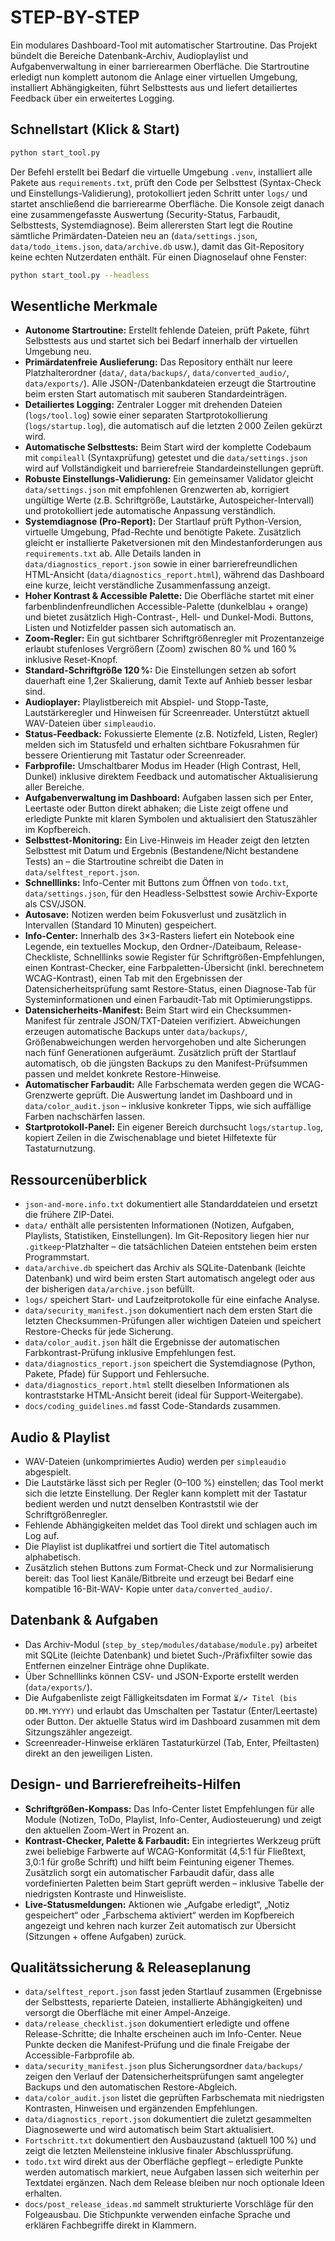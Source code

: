 # STEP-BY-STEP

Ein modulares Dashboard-Tool mit automatischer Startroutine. Das Projekt bündelt
die Bereiche Datenbank-Archiv, Audioplaylist und Aufgabenverwaltung in einer
barrierearmen Oberfläche. Die Startroutine erledigt nun komplett autonom die
Anlage einer virtuellen Umgebung, installiert Abhängigkeiten, führt
Selbsttests aus und liefert detailiertes Feedback über ein erweitertes
Logging.

## Schnellstart (Klick & Start)

```bash
python start_tool.py
```

Der Befehl erstellt bei Bedarf die virtuelle Umgebung `.venv`, installiert alle
Pakete aus `requirements.txt`, prüft den Code per Selbsttest (Syntax-Check
und Einstellungs-Validierung), protokolliert jeden Schritt unter `logs/` und
startet anschließend die barrierearme Oberfläche. Die Konsole zeigt danach
eine zusammengefasste Auswertung (Security-Status, Farbaudit, Selbsttests,
Systemdiagnose).
Beim allerersten Start legt die Routine sämtliche Primärdaten-Dateien neu an
(`data/settings.json`, `data/todo_items.json`, `data/archive.db` usw.), damit
das Git-Repository keine echten Nutzerdaten enthält.
Für einen Diagnoselauf ohne Fenster:

```bash
python start_tool.py --headless
```

## Wesentliche Merkmale

- **Autonome Startroutine:** Erstellt fehlende Dateien, prüft Pakete, führt
  Selbsttests aus und startet sich bei Bedarf innerhalb der virtuellen
  Umgebung neu.
- **Primärdatenfreie Auslieferung:** Das Repository enthält nur leere
  Platzhalterordner (`data/`, `data/backups/`, `data/converted_audio/`,
  `data/exports/`). Alle JSON-/Datenbankdateien erzeugt die Startroutine beim
  ersten Start automatisch mit sauberen Standardeinträgen.
- **Detailiertes Logging:** Zentraler Logger mit drehenden Dateien (`logs/tool.log`)
  sowie einer separaten Startprotokollierung (`logs/startup.log`), die automatisch
  auf die letzten 2 000 Zeilen gekürzt wird.
- **Automatische Selbsttests:** Beim Start wird der komplette Codebaum mit
  `compileall` (Syntaxprüfung) getestet und die `data/settings.json` wird auf
  Vollständigkeit und barrierefreie Standardeinstellungen geprüft.
- **Robuste Einstellungs-Validierung:** Ein gemeinsamer Validator gleicht
  `data/settings.json` mit empfohlenen Grenzwerten ab, korrigiert ungültige
  Werte (z.B. Schriftgröße, Lautstärke, Autospeicher-Intervall) und protokolliert
  jede automatische Anpassung verständlich.
- **Systemdiagnose (Pro-Report):** Der Startlauf prüft Python-Version,
  virtuelle Umgebung, Pfad-Rechte und benötigte Pakete. Zusätzlich gleicht er
  installierte Paketversionen mit den Mindestanforderungen aus
  `requirements.txt` ab. Alle Details landen in `data/diagnostics_report.json`
  sowie in einer barrierefreundlichen HTML-Ansicht
  (`data/diagnostics_report.html`), während das Dashboard eine kurze,
  leicht verständliche Zusammenfassung anzeigt.
- **Hoher Kontrast & Accessible Palette:** Die Oberfläche startet mit einer
  farbenblindenfreundlichen Accessible-Palette (dunkelblau + orange) und bietet
  zusätzlich High-Contrast-, Hell- und Dunkel-Modi. Buttons, Listen und
  Notizfelder passen sich automatisch an.
- **Zoom-Regler:** Ein gut sichtbarer Schriftgrößenregler mit Prozentanzeige
  erlaubt stufenloses Vergrößern (Zoom) zwischen 80 % und 160 % inklusive
  Reset-Knopf.
- **Standard-Schriftgröße 120 %:** Die Einstellungen setzen ab sofort dauerhaft
  eine 1,2er Skalierung, damit Texte auf Anhieb besser lesbar sind.
- **Audioplayer:** Playlistbereich mit Abspiel- und Stopp-Taste, Lautstärkeregler
  und Hinweisen für Screenreader. Unterstützt aktuell WAV-Dateien über
  `simpleaudio`.
- **Status-Feedback:** Fokussierte Elemente (z.B. Notizfeld, Listen, Regler)
  melden sich im Statusfeld und erhalten sichtbare Fokusrahmen für bessere
  Orientierung mit Tastatur oder Screenreader.
- **Farbprofile:** Umschaltbarer Modus im Header (High Contrast, Hell, Dunkel)
  inklusive direktem Feedback und automatischer Aktualisierung aller Bereiche.
- **Aufgabenverwaltung im Dashboard:** Aufgaben lassen sich per Enter, Leertaste
  oder Button direkt abhaken; die Liste zeigt offene und erledigte Punkte mit
  klaren Symbolen und aktualisiert den Statuszähler im Kopfbereich.
- **Selbsttest-Monitoring:** Ein Live-Hinweis im Header zeigt den letzten
  Selbsttest mit Datum und Ergebnis (Bestandene/Nicht bestandene Tests) an –
  die Startroutine schreibt die Daten in `data/selftest_report.json`.
- **Schnelllinks:** Info-Center mit Buttons zum Öffnen von `todo.txt`,
  `data/settings.json`, für den Headless-Selbsttest sowie Archiv-Exporte als
  CSV/JSON.
- **Autosave:** Notizen werden beim Fokusverlust und zusätzlich in Intervallen
  (Standard 10 Minuten) gespeichert.
- **Info-Center:** Innerhalb des 3×3-Rasters liefert ein Notebook eine Legende,
  ein textuelles Mockup, den Ordner-/Dateibaum, Release-Checkliste, Schnelllinks
  sowie Register für Schriftgrößen-Empfehlungen, einen Kontrast-Checker, eine
  Farbpaletten-Übersicht (inkl. berechnetem WCAG-Kontrast), einen Tab mit den
  Ergebnissen der Datensicherheitsprüfung samt Restore-Status, einen
  Diagnose-Tab für Systeminformationen und einen Farbaudit-Tab mit
  Optimierungstipps.
- **Datensicherheits-Manifest:** Beim Start wird ein Checksummen-Manifest für
  zentrale JSON/TXT-Dateien verifiziert. Abweichungen erzeugen automatische
  Backups unter `data/backups/`, Größenabweichungen werden hervorgehoben und
  alte Sicherungen nach fünf Generationen aufgeräumt. Zusätzlich prüft der
  Startlauf automatisch, ob die jüngsten Backups zu den Manifest-Prüfsummen
  passen und meldet konkrete Restore-Hinweise.
- **Automatischer Farbaudit:** Alle Farbschemata werden gegen die WCAG-Grenzwerte
  geprüft. Die Auswertung landet im Dashboard und in `data/color_audit.json` –
  inklusive konkreter Tipps, wie sich auffällige Farben nachschärfen lassen.
- **Startprotokoll-Panel:** Ein eigener Bereich durchsucht `logs/startup.log`,
  kopiert Zeilen in die Zwischenablage und bietet Hilfetexte für Tastaturnutzung.

## Ressourcenüberblick

- `json-and-more.info.txt` dokumentiert alle Standarddateien und ersetzt die
  frühere ZIP-Datei.
- `data/` enthält alle persistenten Informationen (Notizen, Aufgaben,
  Playlists, Statistiken, Einstellungen). Im Git-Repository liegen hier nur
  `.gitkeep`-Platzhalter – die tatsächlichen Dateien entstehen beim ersten
  Programmstart.
- `data/archive.db` speichert das Archiv als SQLite-Datenbank (leichte
  Datenbank) und wird beim ersten Start automatisch angelegt oder aus der
  bisherigen `data/archive.json` befüllt.
- `logs/` speichert Start- und Laufzeitprotokolle für eine einfache Analyse.
- `data/security_manifest.json` dokumentiert nach dem ersten Start die letzten
  Checksummen-Prüfungen aller wichtigen Dateien und speichert
  Restore-Checks für jede Sicherung.
- `data/color_audit.json` hält die Ergebnisse der automatischen
  Farbkontrast-Prüfung inklusive Empfehlungen fest.
- `data/diagnostics_report.json` speichert die Systemdiagnose (Python,
  Pakete, Pfade) für Support und Fehlersuche.
- `data/diagnostics_report.html` stellt dieselben Informationen als
  kontraststarke HTML-Ansicht bereit (ideal für Support-Weitergabe).
- `docs/coding_guidelines.md` fasst Code-Standards zusammen.

## Audio & Playlist

- WAV-Dateien (unkomprimiertes Audio) werden per `simpleaudio` abgespielt.
- Die Lautstärke lässt sich per Regler (0–100 %) einstellen; das Tool merkt sich
  die letzte Einstellung. Der Regler kann komplett mit der Tastatur bedient
  werden und nutzt denselben Kontraststil wie der Schriftgrößenregler.
- Fehlende Abhängigkeiten meldet das Tool direkt und schlagen auch im Log auf.
- Die Playlist ist duplikatfrei und sortiert die Titel automatisch alphabetisch.
- Zusätzlich stehen Buttons zum Format-Check und zur Normalisierung bereit: das
  Tool liest Kanäle/Bitbreite und erzeugt bei Bedarf eine kompatible 16-Bit-WAV-
  Kopie unter `data/converted_audio/`.

## Datenbank & Aufgaben

- Das Archiv-Modul (`step_by_step/modules/database/module.py`) arbeitet mit
  SQLite (leichte Datenbank) und bietet Such-/Präfixfilter sowie das Entfernen
  einzelner Einträge ohne Duplikate.
- Über Schnelllinks können CSV- und JSON-Exporte erstellt werden (`data/exports/`).
- Die Aufgabenliste zeigt Fälligkeitsdaten im Format `⏳/✔ Titel (bis DD.MM.YYYY)`
  und erlaubt das Umschalten per Tastatur (Enter/Leertaste) oder Button. Der
  aktuelle Status wird im Dashboard zusammen mit dem Sitzungszähler angezeigt.
- Screenreader-Hinweise erklären Tastaturkürzel (Tab, Enter, Pfeiltasten) direkt
  an den jeweiligen Listen.

## Design- und Barrierefreiheits-Hilfen

- **Schriftgrößen-Kompass:** Das Info-Center listet Empfehlungen für alle
  Module (Notizen, ToDo, Playlist, Info-Center, Audiosteuerung) und zeigt den
  aktuellen Zoom-Wert in Prozent an.
- **Kontrast-Checker, Palette & Farbaudit:** Ein integriertes Werkzeug prüft zwei
  beliebige Farbwerte auf WCAG-Konformität (4,5:1 für Fließtext, 3,0:1 für große
  Schrift) und hilft beim Feintuning eigener Themes. Zusätzlich sorgt ein
  automatischer Farbaudit dafür, dass alle vordefinierten Paletten beim Start
  geprüft werden – inklusive Tabelle der niedrigsten Kontraste und Hinweisliste.
- **Live-Statusmeldungen:** Aktionen wie „Aufgabe erledigt“, „Notiz gespeichert“
  oder „Farbschema aktiviert“ werden im Kopfbereich angezeigt und kehren nach
  kurzer Zeit automatisch zur Übersicht (Sitzungen + offene Aufgaben) zurück.

## Qualitätssicherung & Releaseplanung

- `data/selftest_report.json` fasst jeden Startlauf zusammen (Ergebnisse der
  Selbsttests, reparierte Dateien, installierte Abhängigkeiten) und versorgt
  die Oberfläche mit einer Ampel-Anzeige.
- `data/release_checklist.json` dokumentiert erledigte und offene
  Release-Schritte; die Inhalte erscheinen auch im Info-Center. Neue Punkte
  decken die Manifest-Prüfung und die finale Freigabe der Accessible-Farbprofile
  ab.
- `data/security_manifest.json` plus Sicherungsordner `data/backups/` zeigen den
  Verlauf der Datensicherheitsprüfungen samt angelegter Backups und den
  automatischen Restore-Abgleich.
- `data/color_audit.json` listet die geprüften Farbschemata mit niedrigsten
  Kontrasten, Hinweisen und ergänzenden Empfehlungen.
- `data/diagnostics_report.json` dokumentiert die zuletzt gesammelten
  Diagnosewerte und wird automatisch beim Start aktualisiert.
- `Fortschritt.txt` dokumentiert den Ausbauzustand (aktuell 100 %) und zeigt die
  letzten Meilensteine inklusive finaler Abschlussprüfung.
- `todo.txt` wird direkt aus der Oberfläche gepflegt – erledigte Punkte werden
  automatisch markiert, neue Aufgaben lassen sich weiterhin per Textdatei
  ergänzen. Nach dem Release bleiben nur noch optionale Ideen erhalten.
- `docs/post_release_ideas.md` sammelt strukturierte Vorschläge für den
  Folgeausbau. Die Stichpunkte verwenden einfache Sprache und erklären
  Fachbegriffe direkt in Klammern.
